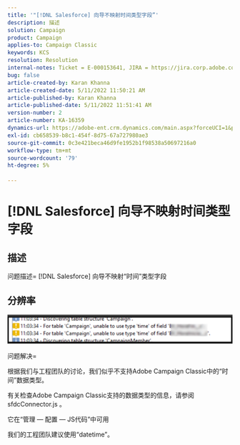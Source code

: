 ```yaml
---
title: '"[!DNL Salesforce] 向导不映射时间类型字段”'
description: 描述
solution: Campaign
product: Campaign
applies-to: Campaign Classic
keywords: KCS
resolution: Resolution
internal-notes: Ticket = E-000153641, JIRA = https://jira.corp.adobe.com/browse/NEO-27340
bug: false
article-created-by: Karan Khanna
article-created-date: 5/11/2022 11:50:21 AM
article-published-by: Karan Khanna
article-published-date: 5/11/2022 11:51:41 AM
version-number: 2
article-number: KA-16359
dynamics-url: https://adobe-ent.crm.dynamics.com/main.aspx?forceUCI=1&pagetype=entityrecord&etn=knowledgearticle&id=ac68d686-20d1-ec11-a7b5-00224809c556
exl-id: cb658539-b8c1-454f-8d75-67a727980ae3
source-git-commit: 0c3e421beca46d9fe1952b1f98538a50697216a0
workflow-type: tm+mt
source-wordcount: '79'
ht-degree: 5%

---
```


# [!DNL Salesforce] 向导不映射时间类型字段

## 描述


问题描述= [!DNL Salesforce] 向导不映射“时间”类型字段


## 分辨率




![](assets/29c6e2ab-20d1-ec11-a7b5-00224809c556.png)



问题解决=

根据我们与工程团队的讨论，我们似乎不支持Adobe Campaign Classic中的“时间”数据类型。

有关检查Adobe Campaign Classic支持的数据类型的信息，请参阅sfdcConnector.js 。

它在“管理 — 配置 — JS代码”中可用

我们的工程团队建议使用“datetime”。
